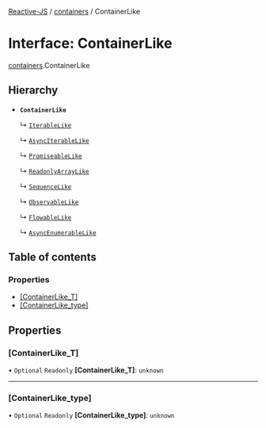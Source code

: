 [Reactive-JS](../README.md) / [containers](../modules/containers.md) / ContainerLike

# Interface: ContainerLike

[containers](../modules/containers.md).ContainerLike

## Hierarchy

- **`ContainerLike`**

  ↳ [`IterableLike`](containers.IterableLike.md)

  ↳ [`AsyncIterableLike`](containers.AsyncIterableLike.md)

  ↳ [`PromiseableLike`](containers.PromiseableLike.md)

  ↳ [`ReadonlyArrayLike`](containers.ReadonlyArrayLike.md)

  ↳ [`SequenceLike`](containers.SequenceLike.md)

  ↳ [`ObservableLike`](rx.ObservableLike.md)

  ↳ [`FlowableLike`](streaming.FlowableLike.md)

  ↳ [`AsyncEnumerableLike`](streaming.AsyncEnumerableLike.md)

## Table of contents

### Properties

- [[ContainerLike\_T]](containers.ContainerLike.md#[containerlike_t])
- [[ContainerLike\_type]](containers.ContainerLike.md#[containerlike_type])

## Properties

### [ContainerLike\_T]

• `Optional` `Readonly` **[ContainerLike\_T]**: `unknown`

___

### [ContainerLike\_type]

• `Optional` `Readonly` **[ContainerLike\_type]**: `unknown`
